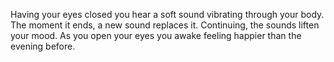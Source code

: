 Having your eyes closed you hear a soft sound vibrating through your body. The moment it ends, a new sound replaces it. Continuing, the sounds liften your mood. As you open your eyes you awake feeling happier than the evening before.
